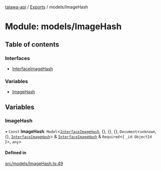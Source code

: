 [talawa-api](../README.md) / [Exports](../modules.md) / models/ImageHash

# Module: models/ImageHash

## Table of contents

### Interfaces

- [InterfaceImageHash](../interfaces/models_ImageHash.InterfaceImageHash.md)

### Variables

- [ImageHash](models_ImageHash.md#imagehash)

## Variables

### ImageHash

• `Const` **ImageHash**: `Model`\<[`InterfaceImageHash`](../interfaces/models_ImageHash.InterfaceImageHash.md), \{\}, \{\}, \{\}, `Document`\<`unknown`, \{\}, [`InterfaceImageHash`](../interfaces/models_ImageHash.InterfaceImageHash.md)\> & [`InterfaceImageHash`](../interfaces/models_ImageHash.InterfaceImageHash.md) & `Required`\<\{ `_id`: `ObjectId`  \}\>, `any`\>

#### Defined in

[src/models/ImageHash.ts:49](https://github.com/PalisadoesFoundation/talawa-api/blob/708df7e/src/models/ImageHash.ts#L49)
